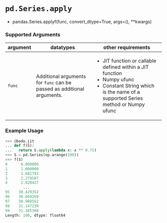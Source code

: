 # `pd.Series.apply`

- pandas.Series.applyf(func, convert_dtype=True, args=(), **kwargs)

### Supported Arguments
                  
| argument | datatypes                                                              | other requirements                                                                                                                                                                          |
|----------|------------------------------------------------------------------------|---------------------------------------------------------------------------------------------------------------------------------------------------------------------------------------------|
| `func`   | Additional arguments for `func` can be passed as additional arguments. | <ul><li>   JIT function or callable defined within a JIT function </li><li>   Numpy ufunc  </li><li>   Constant String which is the name of a supported Series method or Numpy ufunc  </li> |

### Example Usage

``` py
>>> @bodo.jit
... def f(S):
...   return S.apply(lambda x: x ** 0.75)
>>> S = pd.Series(np.arange(100))
>>> f(S)
0      0.000000
1      1.000000
2      1.681793
3      2.279507
4      2.828427
        ...
95    30.429352
96    30.669269
97    30.908562
98    31.147239
99    31.385308
Length: 100, dtype: float64
```

